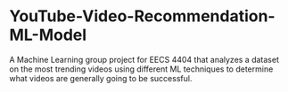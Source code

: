 # YouTube-Video-Recommendation-ML-Model
A Machine Learning group project for EECS 4404 that analyzes a dataset on the most trending videos using different ML techniques to determine what videos are generally going to be successful.
